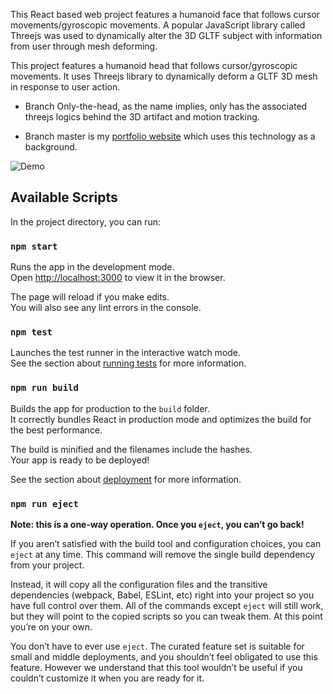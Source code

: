 
This React based web project features a humanoid face that follows cursor movements/gyroscopic movements. A popular JavaScript library called Threejs was used to dynamically alter the 3D GLTF subject with information from user through mesh deforming.

This project features a humanoid head that follows cursor/gyroscopic movements. It uses Threejs library to dynamically deform a GLTF 3D mesh in response to user action. 

* Branch Only-the-head, as the name implies, only has the associated threejs logics behind the 3D artifact and motion tracking.

* Branch master is my [portfolio website](https://tejus-revi.web.app/) which uses this technology as a background.

![Demo](https://github.com/tejusrevi/interactive-human-face/blob/Only-the-head/src/images/ezgif.com-video-to-gif.gif)


## Available Scripts

In the project directory, you can run:

### `npm start`

Runs the app in the development mode.<br />
Open [http://localhost:3000](http://localhost:3000) to view it in the browser.

The page will reload if you make edits.<br />
You will also see any lint errors in the console.

### `npm test`

Launches the test runner in the interactive watch mode.<br />
See the section about [running tests](https://facebook.github.io/create-react-app/docs/running-tests) for more information.

### `npm run build`

Builds the app for production to the `build` folder.<br />
It correctly bundles React in production mode and optimizes the build for the best performance.

The build is minified and the filenames include the hashes.<br />
Your app is ready to be deployed!

See the section about [deployment](https://facebook.github.io/create-react-app/docs/deployment) for more information.

### `npm run eject`

**Note: this is a one-way operation. Once you `eject`, you can’t go back!**

If you aren’t satisfied with the build tool and configuration choices, you can `eject` at any time. This command will remove the single build dependency from your project.

Instead, it will copy all the configuration files and the transitive dependencies (webpack, Babel, ESLint, etc) right into your project so you have full control over them. All of the commands except `eject` will still work, but they will point to the copied scripts so you can tweak them. At this point you’re on your own.

You don’t have to ever use `eject`. The curated feature set is suitable for small and middle deployments, and you shouldn’t feel obligated to use this feature. However we understand that this tool wouldn’t be useful if you couldn’t customize it when you are ready for it.

